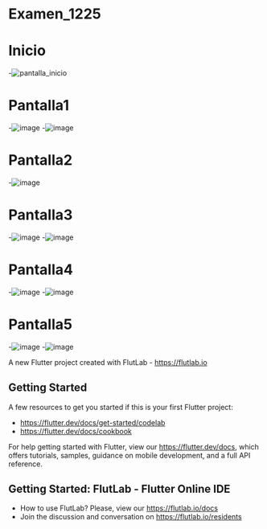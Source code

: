 # Examen_1225
  # Inicio
  -![pantalla_inicio](https://github.com/user-attachments/assets/e8f5ec7b-98da-4986-b158-2138a09f6b2c)
  # Pantalla1
  -![image](https://github.com/user-attachments/assets/b12a5e52-f0d7-4a18-896a-1cd1167b93d3)
  -![image](https://github.com/user-attachments/assets/caa19d17-7dbe-456b-99ae-3feb4e94bac0)
  # Pantalla2
  -![image](https://github.com/user-attachments/assets/fd2caac8-f759-41ba-974b-d9138411c7a7)
  # Pantalla3
  -![image](https://github.com/user-attachments/assets/50353bda-6591-418b-99b2-5475fdf6eb9c)
  -![image](https://github.com/user-attachments/assets/573755de-ba34-4fb0-b02c-d7b700a9861f)
  # Pantalla4
  -![image](https://github.com/user-attachments/assets/d3ed7b25-5e65-46f6-9f7c-67e601fa15c7)
  -![image](https://github.com/user-attachments/assets/0f0cab38-f7cf-474d-aa3b-508ab79080fa)
  # Pantalla5
  -![image](https://github.com/user-attachments/assets/f5178512-6905-4313-9419-8aa87ccd0042)
  -![image](https://github.com/user-attachments/assets/40ce3641-c95a-4157-8edf-cd998d59a4cd)








A new Flutter project created with FlutLab - https://flutlab.io

## Getting Started

A few resources to get you started if this is your first Flutter project:

- https://flutter.dev/docs/get-started/codelab
- https://flutter.dev/docs/cookbook

For help getting started with Flutter, view our
https://flutter.dev/docs, which offers tutorials,
samples, guidance on mobile development, and a full API reference.

## Getting Started: FlutLab - Flutter Online IDE

- How to use FlutLab? Please, view our https://flutlab.io/docs
- Join the discussion and conversation on https://flutlab.io/residents
